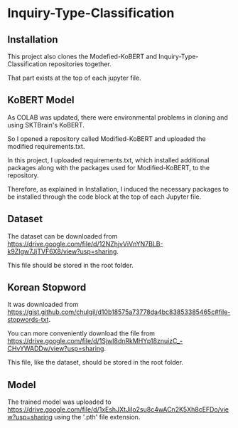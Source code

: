 # Inquiry-Type-Classification
## Installation


This project also clones the Modefied-KoBERT and Inquiry-Type-Classification repositories together.

That part exists at the top of each jupyter file.

## KoBERT Model

As COLAB was updated, there were environmental problems in cloning and using SKTBrain's KoBERT.

So I opened a repository called Modified-KoBERT and uploaded the modified requirements.txt.

In this project, I uploaded requirements.txt, which installed additional packages along with the packages used for Modified-KoBERT, to the repository.

Therefore, as explained in Installation, I induced the necessary packages to be installed through the code block at the top of each Jupyter file.

## Dataset

The dataset can be downloaded from https://drive.google.com/file/d/12NZhjvViVnYN7BLB-k9ZIgw7JjTVF6X8/view?usp=sharing.

This file should be stored in the root folder.

## Korean Stopword

It was downloaded from https://gist.github.com/chulgil/d10b18575a73778da4bc83853385465c#file-stopwords-txt.

You can more conveniently download the file from https://drive.google.com/file/d/1SjwI8dnRkMHYp18znuizC_-CHvYWADDw/view?usp=sharing.

This file, like the dataset, should be stored in the root folder.

## Model

The trained model was uploaded to https://drive.google.com/file/d/1xEshJXtJiIo2su8c4wACn2K5Xh8cEFDo/view?usp=sharing using the '.pth' file extension.
